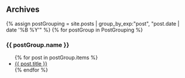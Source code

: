 <div class="archive">
	<h2> Archives </h2>
	{% assign postGrouping = site.posts | group_by_exp:"post", "post.date | date '%B %Y'" %}
{% for postGroup in PostGrouping %}
	<h3>{{ postGroup.name }}</h3>
		<ul>
			{% for post in postGroup.items %}
			<li><a href="{{ post.url }}">{{ post.title }}</a></li>
			{% endfor %}
		</ul>
</div>